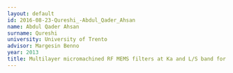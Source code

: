 ```yaml
---
layout: default 
id: 2016-08-23-Qureshi_-Abdul_Qader_Ahsan
name: Abdul Qader Ahsan
surname: Qureshi 
university: University of Trento
advisor: Margesin Benno
year: 2013
title: Multilayer micromachined RF MEMS filters at Ka and L/S band for on-board satellite communication systems
---
```

